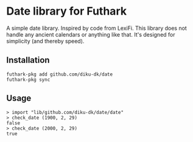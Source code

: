 # Date library for Futhark

A simple date library.  Inspired by code from LexiFi.  This library
does not handle any ancient calendars or anything like that.  It's
designed for simplicity (and thereby speed).

## Installation

```
futhark-pkg add github.com/diku-dk/date
futhark-pkg sync
```

## Usage

```
> import "lib/github.com/diku-dk/date/date"
> check_date (1900, 2, 29)
false
> check_date (2000, 2, 29)
true
```
